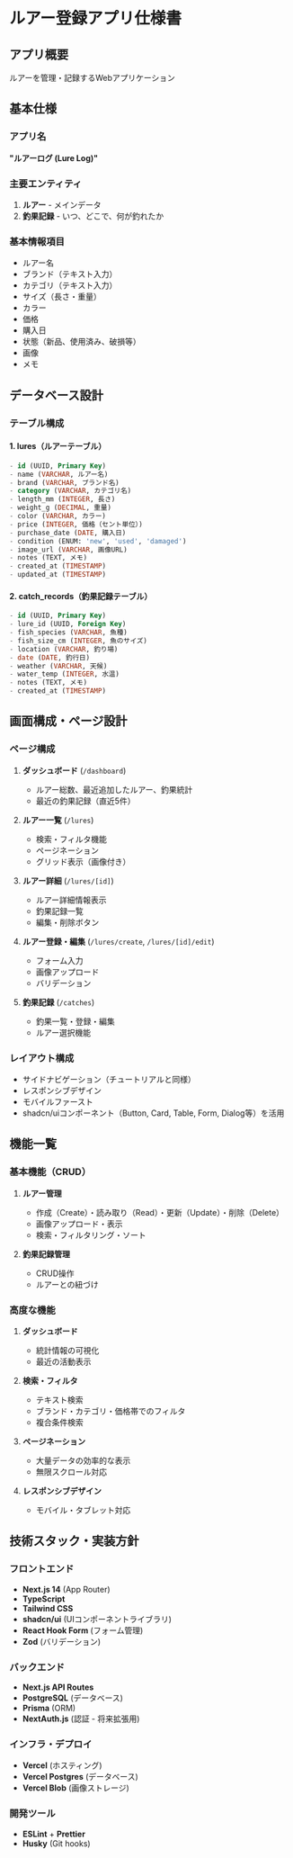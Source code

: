 # ルアー登録アプリ仕様書

## アプリ概要
ルアーを管理・記録するWebアプリケーション

## 基本仕様

### アプリ名
**"ルアーログ (Lure Log)"**

### 主要エンティティ
1. **ルアー** - メインデータ
2. **釣果記録** - いつ、どこで、何が釣れたか

### 基本情報項目
- ルアー名
- ブランド（テキスト入力）
- カテゴリ（テキスト入力）
- サイズ（長さ・重量）
- カラー
- 価格
- 購入日
- 状態（新品、使用済み、破損等）
- 画像
- メモ

## データベース設計

### テーブル構成

#### 1. lures（ルアーテーブル）
```sql
- id (UUID, Primary Key)
- name (VARCHAR, ルアー名)
- brand (VARCHAR, ブランド名)
- category (VARCHAR, カテゴリ名)
- length_mm (INTEGER, 長さ)
- weight_g (DECIMAL, 重量)
- color (VARCHAR, カラー)
- price (INTEGER, 価格（セント単位）)
- purchase_date (DATE, 購入日)
- condition (ENUM: 'new', 'used', 'damaged')
- image_url (VARCHAR, 画像URL)
- notes (TEXT, メモ)
- created_at (TIMESTAMP)
- updated_at (TIMESTAMP)
```

#### 2. catch_records（釣果記録テーブル）
```sql
- id (UUID, Primary Key)
- lure_id (UUID, Foreign Key)
- fish_species (VARCHAR, 魚種)
- fish_size_cm (INTEGER, 魚のサイズ)
- location (VARCHAR, 釣り場)
- date (DATE, 釣行日)
- weather (VARCHAR, 天候)
- water_temp (INTEGER, 水温)
- notes (TEXT, メモ)
- created_at (TIMESTAMP)
```

## 画面構成・ページ設計

### ページ構成
1. **ダッシュボード** (`/dashboard`)
   - ルアー総数、最近追加したルアー、釣果統計
   - 最近の釣果記録（直近5件）

2. **ルアー一覧** (`/lures`)
   - 検索・フィルタ機能
   - ページネーション
   - グリッド表示（画像付き）

3. **ルアー詳細** (`/lures/[id]`)
   - ルアー詳細情報表示
   - 釣果記録一覧
   - 編集・削除ボタン

4. **ルアー登録・編集** (`/lures/create`, `/lures/[id]/edit`)
   - フォーム入力
   - 画像アップロード
   - バリデーション

5. **釣果記録** (`/catches`)
   - 釣果一覧・登録・編集
   - ルアー選択機能

### レイアウト構成
- サイドナビゲーション（チュートリアルと同様）
- レスポンシブデザイン
- モバイルファースト
- shadcn/uiコンポーネント（Button, Card, Table, Form, Dialog等）を活用

## 機能一覧

### 基本機能（CRUD）
1. **ルアー管理**
   - 作成（Create）・読み取り（Read）・更新（Update）・削除（Delete）
   - 画像アップロード・表示
   - 検索・フィルタリング・ソート

2. **釣果記録管理**
   - CRUD操作
   - ルアーとの紐づけ

### 高度な機能
1. **ダッシュボード**
   - 統計情報の可視化
   - 最近の活動表示

2. **検索・フィルタ**
   - テキスト検索
   - ブランド・カテゴリ・価格帯でのフィルタ
   - 複合条件検索

3. **ページネーション**
   - 大量データの効率的な表示
   - 無限スクロール対応

4. **レスポンシブデザイン**
   - モバイル・タブレット対応

## 技術スタック・実装方針

### フロントエンド
- **Next.js 14** (App Router)
- **TypeScript**
- **Tailwind CSS**
- **shadcn/ui** (UIコンポーネントライブラリ)
- **React Hook Form** (フォーム管理)
- **Zod** (バリデーション)

### バックエンド
- **Next.js API Routes**
- **PostgreSQL** (データベース)
- **Prisma** (ORM)
- **NextAuth.js** (認証 - 将来拡張用)

### インフラ・デプロイ
- **Vercel** (ホスティング)
- **Vercel Postgres** (データベース)
- **Vercel Blob** (画像ストレージ)

### 開発ツール
- **ESLint** + **Prettier**
- **Husky** (Git hooks)